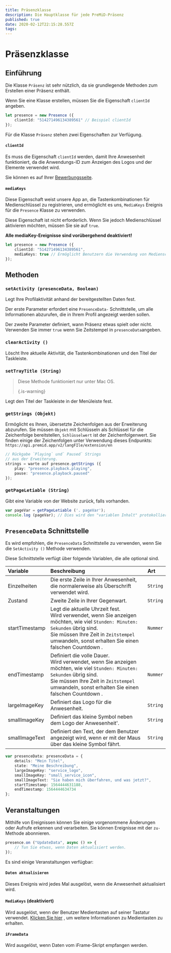 ```yaml
---
title: Präsenzklasse
description: Die Hauptklasse für jede PreMiD-Präsenz
published: true
date: 2020-02-12T22:15:28.557Z
tags:
---
```


# Präsenzklasse

## Einführung

Die Klasse `Präsenz` ist sehr nützlich, da sie grundlegende Methoden zum Erstellen einer Präsenz enthält.

 Wenn Sie eine Klasse erstellen, müssen Sie die Eigenschaft `clientId` angeben.

```typescript
let presence = new Presence ({
    clientId: "514271496134389561" // Beispiel clientId
});
```

Für die Klasse `Präsenz` stehen zwei Eigenschaften zur Verfügung.

#### `clientId`

Es muss die Eigenschaft `clientId` werden, damit Ihre Anwesenheit funktioniert, da die Anwendungs-ID zum Anzeigen des Logos und der Elemente verwendet wird.

Sie können es auf Ihrer [Bewerbungsseite](https://discordapp.com/developers/applications).

#### `mediaKeys`

Diese Eigenschaft weist unsere App an, die Tastenkombinationen für Medienschlüssel zu registrieren, und ermöglicht es uns, `MediaKeys` Ereignis für die `Presence` Klasse zu verwenden.

Diese Eigenschaft ist nicht erforderlich. Wenn Sie jedoch Medienschlüssel aktivieren möchten, müssen Sie sie auf `true`.

**Alle mediaKey-Ereignisse sind vorübergehend deaktiviert!**

```typescript
let presence = new Presence ({
    clientId: "514271496134389561",
    mediaKeys: true // Ermöglicht Benutzern die Verwendung von Medienschlüsseln
});
```

## Methoden

### `setActivity (presenceData, Boolean)`

Legt Ihre Profilaktivität anhand der bereitgestellten Daten fest.

Der erste Parameter erfordert eine `PresenceData-` Schnittstelle, um alle Informationen abzurufen, die in Ihrem Profil angezeigt werden sollen.

Der zweite Parameter definiert, wann Präsenz etwas spielt oder nicht. Verwenden Sie immer `true` wenn Sie Zeitstempel in `presenceData`angeben.

### `clearActivity ()`

Löscht Ihre aktuelle Aktivität, die Tastenkombinationen und den Titel der Taskleiste.

### `setTrayTitle (String)`

> Diese Methode funktioniert nur unter Mac OS. 
> 
> {.is-warning}

Legt den Titel der Taskleiste in der Menüleiste fest.

### `getStrings (Objekt)`

Ermöglicht es Ihnen, übersetzte Zeichenfolgen aus der Erweiterung abzurufen. Sie müssen `Objekt` mit Schlüsseln als Schlüssel für die Zeichenfolge bereitstellen, `Schlüsselwert` ist der Zeichenfolgenwert. Sie finden einige der Zeichenfolgen unter Verwendung dieses Endpunkts: `https://api.premid.app/v2/langFIle/extension/en`

```typescript
// Rückgabe `Playing` und` Paused` Strings
// aus der Erweiterung.
strings = warte auf presence.getStrings ({
    play: "presence.playback.playing",
    pause: "presence.playback.paused"
});
```

### `getPageLetiable (String)`

Gibt eine Variable von der Website zurück, falls vorhanden.

```typescript
var pageVar = getPageLetiable ('. pageVar');
console.log (pageVar); // Dies wird den "variablen Inhalt" protokollieren
```

## `PresenceData` Schnittstelle

Es wird empfohlen, die `PresenceData` Schnittstelle zu verwenden, wenn Sie die `SetActivity ()` Methode verwenden.

Diese Schnittstelle verfügt über folgende Variablen, die alle optional sind.

<table>
  <thead>
    <tr>
      <th style="text-align:left">Variable</th>
      <th style="text-align:left">Beschreibung</th>
      <th style="text-align:left">Art</th>
    </tr>
  </thead>
  <tbody>
    <tr>
      <td style="text-align:left">Einzelheiten</td>
      <td style="text-align:left">Die erste Zeile in Ihrer Anwesenheit, die normalerweise als Überschrift verwendet wird.</td>
      <td style="text-align:left"><code>String</code>
      </td>
    </tr>
    <tr>
      <td style="text-align:left">Zustand</td>
      <td style="text-align:left">Zweite Zeile in Ihrer Gegenwart.</td>
      <td style="text-align:left"><code>String</code>
      </td>
    </tr>
    <tr>
      <td style="text-align:left">startTimestamp</td>
      <td style="text-align:left">Legt die aktuelle Uhrzeit fest.<br>
        Wird verwendet, wenn Sie anzeigen möchten, wie viel <code>Stunden: Minuten: Sekunden</code> übrig sind.
          <br>Sie müssen Ihre Zeit in <code>Zeitstempel</code> umwandeln, sonst erhalten Sie einen falschen Countdown
.
      </td>
      <td style="text-align:left"><code>Nummer</code>
      </td>
    </tr>
    <tr>
      <td style="text-align:left">endTimestamp</td>
      <td style="text-align:left">Definiert die volle Dauer.
        <br>Wird verwendet, wenn Sie anzeigen möchten, wie viel <code>Stunden: Minuten: Sekunden</code> übrig sind.
          <br>Sie müssen Ihre Zeit in <code>Zeitstempel</code> umwandeln, sonst erhalten Sie einen falschen Countdown
.
      </td>
      <td style="text-align:left"><code>Nummer</code>
      </td>
    </tr>
    <tr>
      <td style="text-align:left">largeImageKey</td>
      <td style="text-align:left">Definiert das Logo für die Anwesenheit.</td>
      <td style="text-align:left"><code>String</code>
      </td>
    </tr>
    <tr>
      <td style="text-align:left">smallImageKey</td>
      <td style="text-align:left">Definiert das kleine Symbol neben dem Logo der Anwesenheit&apos;.</td>
      <td style="text-align:left"><code>String</code>
      </td>
    </tr>
    <tr>
      <td style="text-align:left">smallImageText</td>
      <td style="text-align:left">Definiert den Text, der dem Benutzer angezeigt wird, wenn er mit der Maus über das kleine
        Symbol fährt.</td>
      <td style="text-align:left"><code>String</code>
      </td>
    </tr>
  </tbody>
</table>

```typescript
var presenceData: presenceData = {
    details: "Mein Titel",
    state: "Meine Beschreibung",
    largeImageKey: "service_logo",
    smallImageKey: "small_service_icon",
    smallImageText: "Sie haben mich überfahren, und was jetzt?",
    startTimestamp: 1564444631188,
    endTimestamp: 1564444634734
};
```

## Veranstaltungen

Mithilfe von Ereignissen können Sie einige vorgenommene Änderungen oder Aufrufe erkennen und verarbeiten. Sie können Ereignisse mit der `zu-` Methode abonnieren.

```typescript
presence.on ("UpdateData", async () => {
    // Tun Sie etwas, wenn Daten aktualisiert werden.
});
```

Es sind einige Veranstaltungen verfügbar:

#### `Daten aktualisieren`

Dieses Ereignis wird jedes Mal ausgelöst, wenn die Anwesenheit aktualisiert wird.

#### `MediaKeys` (deaktiviert)

Wird ausgelöst, wenn der Benutzer Medientasten auf seiner Tastatur verwendet. [Klicken Sie hier](/dev/presence/class#mediakeys) , um weitere Informationen zu Medientasten zu erhalten.

#### `iFrameData`

Wird ausgelöst, wenn Daten vom iFrame-Skript empfangen werden.
